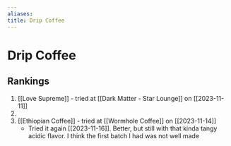 ```yaml
---
aliases:
title: Drip Coffee
---
```

# Drip Coffee
## Rankings
1. [[Love Supreme]] - tried at [[Dark Matter - Star Lounge]] on [[2023-11-11]]
2. 
3. [[Ethiopian Coffee]] - tried at [[Wormhole Coffee]] on [[2023-11-14]]
	- Tried it again [[2023-11-16]]. Better, but still with that kinda tangy acidic flavor. I think the first batch I had was not well made